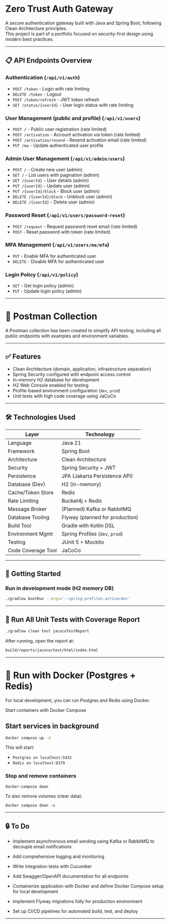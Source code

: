 # Zero Trust Auth Gateway

A secure authentication gateway built with Java and Spring Boot, following Clean Architecture principles.  
This project is part of a portfolio focused on security-first design using modern best practices.

---
## 📋 API Endpoints Overview

### Authentication (`/api/v1/auth`)

- `POST /token` - Login with rate limiting  
- `DELETE /token` - Logout  
- `POST /token/refresh` - JWT token refresh  
- `GET /status/{userId}` - User login status with rate limiting  

### User Management (public and profile) (`/api/v1/users`)

- `POST /` - Public user registration (rate limited)  
- `POST /activation` - Account activation via token (rate limited)  
- `POST /activation/resend` - Resend activation email (rate limited)  
- `PUT /me` - Update authenticated user profile  

### Admin User Management (`/api/v1/admin/users`)

- `POST /` - Create new user (admin)  
- `GET /` - List users with pagination (admin)  
- `GET /{userId}` - User details (admin)  
- `PUT /{userId}` - Update user (admin)  
- `PUT /{userId}/block` - Block user (admin)  
- `DELETE /{userId}/block` - Unblock user (admin)  
- `DELETE /{userId}` - Delete user (admin)  

### Password Reset (`/api/v1/users/password-reset`)

- `POST /request` - Request password reset email (rate limited)  
- `POST` - Reset password with token (rate limited)  

### MFA Management (`/api/v1/users/me/mfa`)

- `PUT` - Enable MFA for authenticated user  
- `DELETE` - Disable MFA for authenticated user  

### Login Policy (`/api/v1/policy`)

- `GET` - Get login policy (admin)  
- `PUT` - Update login policy (admin)  
---

# 📂 Postman Collection
A Postman collection has been created to simplify API testing, including all public endpoints with examples and environment variables.

---

## ✅ Features
- Clean Architecture (domain, application, infrastructure separation)
- Spring Security configured with endpoint access control
- In-memory H2 database for development
- H2 Web Console enabled for testing
- Profile-based environment configuration (`dev`, `prod`)
- Unit tests with high code coverage using JaCoCo

---

## 🛠️ Technologies Used

| Layer              | Technology                      |
|--------------------|--------------------------------|
| Language           | Java 21                         |
| Framework          | Spring Boot                     |
| Architecture       | Clean Architecture              |
| Security           | Spring Security + JWT           |
| Persistence        | JPA (Jakarta Persistence API)  |
| Database (Dev)     | H2 (in-memory)                  |
| Cache/Token Store  | Redis                          |
| Rate Limiting      | Bucket4j + Redis               |
| Message Broker     | (Planned) Kafka or RabbitMQ    |
| Database Tooling   | Flyway (planned for production)|
| Build Tool         | Gradle with Kotlin DSL          |
| Environment Mgmt   | Spring Profiles (`dev`, `prod`)|
| Testing            | JUnit 5 + Mockito               |
| Code Coverage Tool | JaCoCo                         |

---

## 🚀 Getting Started

### Run in development mode (H2 memory DB)

```bash
./gradlew bootRun --args='--spring.profiles.active=dev'
```

---

## 🧪 Run All Unit Tests with Coverage Report

```bash
./gradlew clean test jacocoTestReport
```

After running, open the report at:

```bash
build/reports/jacoco/test/html/index.html
```
---

# 🐳 Run with Docker (Postgres + Redis)
For local development, you can run Postgres and Redis using Docker.

Start containers with Docker Compose
## Start services in background
```bash
docker compose up -d
```

This will start:

* `Postgres on localhost:5432`
* `Redis on localhost:6379`

### Stop and remove containers
```
docker-compose down
```
To also remove volumes (clear data):
```
docker compose down -v
```

---

## 🔒 To Do

* Implement asynchronous email sending using Kafka or RabbitMQ to decouple email notifications

* Add comprehensive logging and monitoring

* Write integration tests with Cucumber

* Add Swagger/OpenAPI documentation for all endpoints

* Containerize application with Docker and define Docker Compose setup for local development

* Implement Flyway migrations fully for production environment

* Set up CI/CD pipelines for automated build, test, and deploy

---
